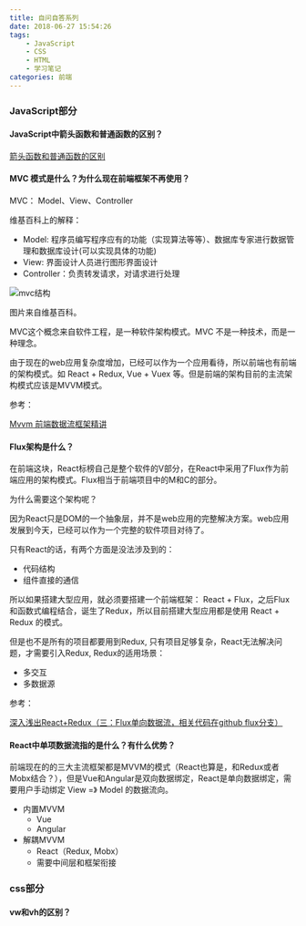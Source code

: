 ```yaml
---
title: 自问自答系列
date: 2018-06-27 15:54:26
tags:
	- JavaScript
	- CSS
	- HTML
	- 学习笔记
categories: 前端
---
```



### JavaScript部分

#### JavaScript中箭头函数和普通函数的区别？

[箭头函数和普通函数的区别](https://www.cnblogs.com/Eden-cola/p/Function-and-Arrow-function.html)

#### MVC 模式是什么？为什么现在前端框架不再使用？

MVC： Model、View、Controller

维基百科上的解释：

* Model: 程序员编写程序应有的功能（实现算法等等）、数据库专家进行数据管理和数据库设计(可以实现具体的功能)
* View: 界面设计人员进行图形界面设计
* Controller：负责转发请求，对请求进行处理

<!--More-->

![mvc结构](mvc.png)

图片来自维基百科。

MVC这个概念来自软件工程，是一种软件架构模式。MVC 不是一种技术，而是一种理念。

由于现在的web应用复杂度增加，已经可以作为一个应用看待，所以前端也有前端的架构模式。如 React + Redux, Vue + Vuex 等。但是前端的架构目前的主流架构模式应该是MVVM模式。

参考：

[Mvvm 前端数据流框架精讲](https://juejin.im/post/5ac0f6a8f265da238d50dc17)


#### Flux架构是什么？

在前端这块，React标榜自己是整个软件的V部分，在React中采用了Flux作为前端应用的架构模式。Flux相当于前端项目中的M和C的部分。

为什么需要这个架构呢？

因为React只是DOM的一个抽象层，并不是web应用的完整解决方案。web应用发展到今天，已经可以作为一个完整的软件项目对待了。

只有React的话，有两个方面是没法涉及到的：

* 代码结构
* 组件直接的通信

所以如果搭建大型应用，就必须要搭建一个前端框架： React  + Flux，之后Flux和函数式编程结合，诞生了Redux，所以目前搭建大型应用都是使用 React + Redux 的模式。

但是也不是所有的项目都要用到Redux, 只有项目足够复杂，React无法解决问题，才需要引入Redux, Redux的适用场景：

* 多交互
* 多数据源

参考： 

[深入浅出React+Redux（三：Flux单向数据流，相关代码在github flux分支）](https://blog.csdn.net/u010377383/article/details/79080302)

#### React中单项数据流指的是什么？有什么优势？

前端现在的的三大主流框架都是MVVM的模式（React也算是，和Redux或者Mobx结合？），但是Vue和Angular是双向数据绑定，React是单向数据绑定，需要用户手动绑定 View =》 Model 的数据流向。

* 内置MVVM
	* Vue
	* Angular 
* 解耦MVVM
	* React（Redux, Mobx） 
	* 需要中间层和框架衔接

### css部分

#### vw和vh的区别？
